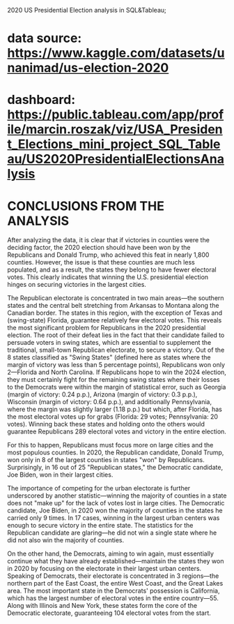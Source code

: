 2020 US Presidential Election analysis in SQL&Tableau;

# data source: https://www.kaggle.com/datasets/unanimad/us-election-2020

# dashboard: https://public.tableau.com/app/profile/marcin.roszak/viz/USA_President_Elections_mini_project_SQL_Tableau/US2020PresidentialElectionsAnalysis

# CONCLUSIONS FROM THE ANALYSIS
After analyzing the data, it is clear that if victories in counties were the deciding factor, the 2020 election should have been won by the Republicans and Donald Trump, who achieved this feat in nearly 1,800 counties. However, the issue is that these counties are much less populated, and as a result, the states they belong to have fewer electoral votes. This clearly indicates that winning the U.S. presidential election hinges on securing victories in the largest cities.

The Republican electorate is concentrated in two main areas—the southern states and the central belt stretching from Arkansas to Montana along the Canadian border. The states in this region, with the exception of Texas and (swing-state) Florida, guarantee relatively few electoral votes. This reveals the most significant problem for Republicans in the 2020 presidential election. The root of their defeat lies in the fact that their candidate failed to persuade voters in swing states, which are essential to supplement the traditional, small-town Republican electorate, to secure a victory. Out of the 8 states classified as "Swing States" (defined here as states where the margin of victory was less than 5 percentage points), Republicans won only 2—Florida and North Carolina. If Republicans hope to win the 2024 election, they must certainly fight for the remaining swing states where their losses to the Democrats were within the margin of statistical error, such as Georgia (margin of victory: 0.24 p.p.), Arizona (margin of victory: 0.3 p.p.), Wisconsin (margin of victory: 0.64 p.p.), and additionally Pennsylvania, where the margin was slightly larger (1.18 p.p.) but which, after Florida, has the most electoral votes up for grabs (Florida: 29 votes; Pennsylvania: 20 votes). Winning back these states and holding onto the others would guarantee Republicans 289 electoral votes and victory in the entire election.

For this to happen, Republicans must focus more on large cities and the most populous counties. In 2020, the Republican candidate, Donald Trump, won only in 8 of the largest counties in states "won" by Republicans. Surprisingly, in 16 out of 25 "Republican states," the Democratic candidate, Joe Biden, won in their largest cities.

The importance of competing for the urban electorate is further underscored by another statistic—winning the majority of counties in a state does not "make up" for the lack of votes lost in large cities. The Democratic candidate, Joe Biden, in 2020 won the majority of counties in the states he carried only 9 times. In 17 cases, winning in the largest urban centers was enough to secure victory in the entire state. The statistics for the Republican candidate are glaring—he did not win a single state where he did not also win the majority of counties.

On the other hand, the Democrats, aiming to win again, must essentially continue what they have already established—maintain the states they won in 2020 by focusing on the electorate in their largest urban centers. Speaking of Democrats, their electorate is concentrated in 3 regions—the northern part of the East Coast, the entire West Coast, and the Great Lakes area. The most important state in the Democrats' possession is California, which has the largest number of electoral votes in the entire country—55. Along with Illinois and New York, these states form the core of the Democratic electorate, guaranteeing 104 electoral votes from the start.
